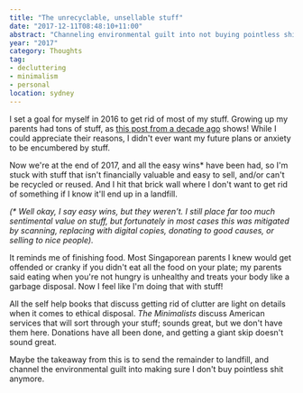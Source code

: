 ```yaml
---
title: "The unrecyclable, unsellable stuff"
date: "2017-12-11T08:48:10+11:00"
abstract: "Channeling environmental guilt into not buying pointless shit again."
year: "2017"
category: Thoughts
tag:
- decluttering
- minimalism
- personal
location: sydney
---
```

I set a goal for myself in 2016 to get rid of most of my stuff. Growing up my parents had tons of stuff, as [this post from a decade ago] shows! While I could appreciate their reasons, I didn't ever want my future plans or anxiety to be encumbered by stuff.

Now we're at the end of 2017, and all the easy wins* have been had, so I'm stuck with stuff that isn't financially valuable and easy to sell, and/or can't be recycled or reused. And I hit that brick wall where I don't want to get rid of something if I know it'll end up in a landfill.

<p style="font-style:italic">(* Well okay, I say easy wins, but they weren’t. I still place far too much sentimental value on stuff, but fortunately in most cases this was mitigated by scanning, replacing with digital copies, donating to good causes, or selling to nice people).</p>

It reminds me of finishing food. Most Singaporean parents I knew would get offended or cranky if you didn't eat all the food on your plate; my parents said eating when you're not hungry is unhealthy and treats your body like a garbage disposal. Now I feel like I'm doing that with stuff!

All the self help books that discuss getting rid of clutter are light on details when it comes to ethical disposal. *The Minimalists* discuss American services that will sort through your stuff; sounds great, but we don't have them here. Donations have all been done, and getting a giant skip doesn't sound great.

Maybe the takeaway from this is to send the remainder to landfill, and channel the environmental guilt into making sure I don't buy pointless shit anymore.

[this post from a decade ago]: https://rubenerd.com/unpacking-singapore-day-one/

